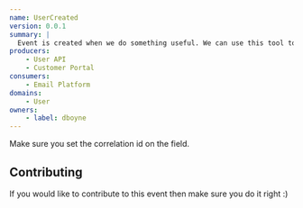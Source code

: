 ```yaml
---
name: UserCreated
version: 0.0.1
summary: |
  Event is created when we do something useful. We can use this tool to explain what this event is all about and go further and deeper.
producers:
    - User API
    - Customer Portal
consumers:
    - Email Platform
domains:
    - User
owners:
    - label: dboyne
---
```


<Admonition type="info">
  Make sure you set the correlation id on the field.
</Admonition>

<Mermaid />

<Schema />

## Contributing

If you would like to contribute to this event then make sure you do it right :)


